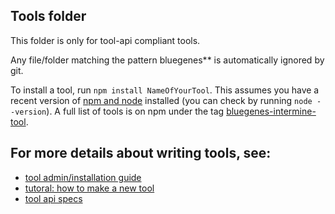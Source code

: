 ## Tools folder

This folder is only for tool-api compliant tools.

Any file/folder matching the pattern bluegenes** is automatically ignored by git.

To install a tool, run `npm install NameOfYourTool`. This assumes you have a
recent version of [npm and node](https://nodejs.org/en/download/) installed (you can check by running `node --version`). A full list of tools is on npm under the tag
[bluegenes-intermine-tool](https://www.npmjs.com/search?q=keywords:bluegenes-intermine-tool).

## For more details about writing tools, see:

- [tool admin/installation guide](docs/tools.md)
- [tutoral: how to make a new tool](docs/tool-api-tutorial.md)
- [tool api specs](docs/tool-api-tutorial.md)
